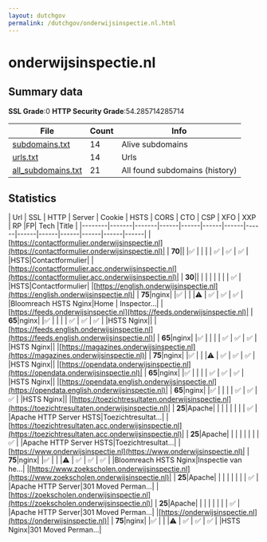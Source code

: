 ```yaml
---
layout: dutchgov
permalink: /dutchgov/onderwijsinspectie.nl.html
---
```



# onderwijsinspectie.nl
## Summary data


**SSL Grade**:0
**HTTP Security Grade**:54.285714285714


| File       | Count | Info |
|------------|-------|------|
|[subdomains.txt](/data/onderwijsinspectie.nl/subdomains.txt)|14|Alive subdomains|
|[urls.txt](/data/onderwijsinspectie.nl/urls.txt)|14|Urls|
|[all_subdomains.txt](/data/onderwijsinspectie.nl/all_subdomains.txt)|21|All found subdomains (history)|


## Statistics


| Url | SSL | HTTP | Server | Cookie | HSTS | CORS | CTO | CSP | XFO | XXP | RP |FP| Tech |Title |
|--------|-------|-------|------|------|------|------|------|------|------|------|------|------|------|
|[https://contactformulier.onderwijsinspectie.nl](https://contactformulier.onderwijsinspectie.nl)| | **70**|| |:white_check_mark: | | | | :white_check_mark: | :white_check_mark: | :white_check_mark: | |HSTS|Contactformulier|
|[https://contactformulier.acc.onderwijsinspectie.nl](https://contactformulier.acc.onderwijsinspectie.nl)| | **30**|| | | | | | | | :white_check_mark: | |HSTS|Contactformulier|
|[https://english.onderwijsinspectie.nl](https://english.onderwijsinspectie.nl)| | **75**|nginx| |:white_check_mark: | | |:warning: | :white_check_mark: | :white_check_mark: | :white_check_mark: | |Bloomreach HSTS Nginx|Home | Inspector...|
|[https://feeds.onderwijsinspectie.nl](https://feeds.onderwijsinspectie.nl)| | **65**|nginx| |:white_check_mark: | | | | :white_check_mark: | :white_check_mark: | :white_check_mark: | |HSTS Nginx||
|[https://feeds.english.onderwijsinspectie.nl](https://feeds.english.onderwijsinspectie.nl)| | **65**|nginx| |:white_check_mark: | | | | :white_check_mark: | :white_check_mark: | :white_check_mark: | |HSTS Nginx||
|[https://magazines.onderwijsinspectie.nl](https://magazines.onderwijsinspectie.nl)| | **75**|nginx| |:white_check_mark: | | |:warning: | :white_check_mark: | :white_check_mark: | :white_check_mark: | |HSTS Nginx||
|[https://opendata.onderwijsinspectie.nl](https://opendata.onderwijsinspectie.nl)| | **65**|nginx| |:white_check_mark: | | | | :white_check_mark: | :white_check_mark: | :white_check_mark: | |HSTS Nginx||
|[https://opendata.english.onderwijsinspectie.nl](https://opendata.english.onderwijsinspectie.nl)| | **65**|nginx| |:white_check_mark: | | | | :white_check_mark: | :white_check_mark: | :white_check_mark: | |HSTS Nginx||
|[https://toezichtresultaten.onderwijsinspectie.nl](https://toezichtresultaten.onderwijsinspectie.nl)| | **25**|Apache| | | | | | | | :white_check_mark: | |Apache HTTP Server HSTS|Toezichtresultat...|
|[https://toezichtresultaten.acc.onderwijsinspectie.nl](https://toezichtresultaten.acc.onderwijsinspectie.nl)| | **25**|Apache| | | | | | | | :white_check_mark: | |Apache HTTP Server HSTS|Toezichtresultat...|
|[https://www.onderwijsinspectie.nl](https://www.onderwijsinspectie.nl)| | **75**|nginx| |:white_check_mark: | | |:warning: | :white_check_mark: | :white_check_mark: | :white_check_mark: | |Bloomreach HSTS Nginx|Inspectie van he...|
|[https://www.zoekscholen.onderwijsinspectie.nl](https://www.zoekscholen.onderwijsinspectie.nl)| | **25**|Apache| | | | | | | | :white_check_mark: | |Apache HTTP Server|301 Moved Perman...|
|[https://zoekscholen.onderwijsinspectie.nl](https://zoekscholen.onderwijsinspectie.nl)| | **25**|Apache| | | | | | | | :white_check_mark: | |Apache HTTP Server|301 Moved Perman...|
|[https://onderwijsinspectie.nl](https://onderwijsinspectie.nl)| | **75**|nginx| |:white_check_mark: | | |:warning: | :white_check_mark: | :white_check_mark: | :white_check_mark: | |HSTS Nginx|301 Moved Perman...|